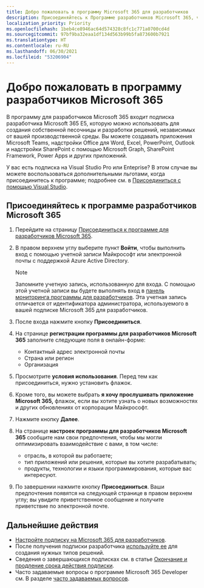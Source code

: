 ```yaml
---
title: Добро пожаловать в программу Microsoft 365 для разработчиков
description: Присоединяйтесь к Программе разработчиков Microsoft 365, чтобы разрабатывать решения Microsoft 365 независимо от вашей производственной среды.
localization_priority: Priority
ms.openlocfilehash: 1beb4ce8946ac64d574328c8fc1c771a0700cd4d
ms.sourcegitcommit: 97bf9ba32eaa1df134d563b99b5fa873600b7921
ms.translationtype: HT
ms.contentlocale: ru-RU
ms.lasthandoff: 06/30/2021
ms.locfileid: "53206904"
---
```

# <a name="welcome-to-the-microsoft-365-developer-program"></a>Добро пожаловать в программу разработчиков Microsoft 365

В программу для разработчиков Microsoft 365 входит подписка разработчика Microsoft 365 E5, которую можно использовать для создания собственной песочницы и разработки решений, независимых от вашей производственной среды. Вы можете создавать приложения Microsoft Teams, надстройки Office для Word, Excel, PowerPoint, Outlook и надстройки SharePoint с помощью Microsoft Graph, SharePoint Framework, Power Apps и других приложений.

У вас есть подписка на Visual Studio Pro или Enteprise? В этом случае вы можете воспользоваться дополнительными льготами, когда присоединитесь к программе; подробнее см. в [Присоединиться с помощью Visual Studio](join-with-visual-studio.md).

## <a name="join-the-microsoft-365-developer-program"></a>Присоединяйтесь к программе разработчиков Microsoft 365

1. Перейдите на страницу [Присоединиться к программе для разработчиков Microsoft 365](https://developer.microsoft.com/ru-RU/microsoft-365/dev-program). 

2. В правом верхнем углу выберите пункт **Войти**, чтобы выполнить вход с помощью учетной записи Майкрософт или электронной почты с поддержкой Azure Active Directory.

    > [!NOTE]
    > Запомните учетную запись, использованную для входа. С помощью этой учетной записи вы будете выполнять вход в [панель мониторинга программы для разработчиков](https://developer.microsoft.com/office/profile). Эта учетная запись отличается от идентификатора администратора, используемого в вашей подписке Microsoft 365 для разработчиков.

3. После входа нажмите кнопку **Присоединиться**.

4. На странице **регистрации программы для разработчиков Microsoft 365** заполните следующие поля в онлайн-форме:

    - Контактный адрес электронной почты
    - Страна или регион
    - Организация

5. Просмотрите **условия использования**. Перед тем как присоединиться, нужно установить флажок.

6. Кроме того, вы можете выбрать **я хочу прослушивать приложение Microsoft 365,** флажок, если вы хотите узнать о новых возможностях и других обновлениях от корпорации Майкрософт. 

7. Нажмите кнопку **Далее**.

8. На странице **настроек программы для разработчиков Microsoft 365** сообщите нам свои предпочтения, чтобы мы могли оптимизировать взаимодействие с вами, в том числе:

    - отрасль, в которой вы работаете;
    - тип приложений или решения, которые вы хотите разрабатывать;
    - продукты, технологии и языки программирования, которые вас интересуют.

9. По завершении нажмите кнопку **Присоединиться**. Ваши предпочтения появятся на следующей странице в правом верхнем углу; вы увидите приветственное сообщение и получите приветствие по электронной почте.



## <a name="next-steps"></a>Дальнейшие действия

- [Настройте подписку на Microsoft 365 для разработчиков](microsoft-365-developer-program-get-started.md). 
- После получения подписки разработчика [используйте ее](build-microsoft-365-solutions.md) для создания нужных типов решений.
- Сведения о завершающихся подписках см. в статье [Окончание и продление срока действия подписки](subscription-expiration-and-renewal.md).
- Часто задаваемые вопросы о программе Microsoft 365 Developer см. В разделе [часто задаваемых вопросов](microsoft-365-developer-program-faq.yml).


